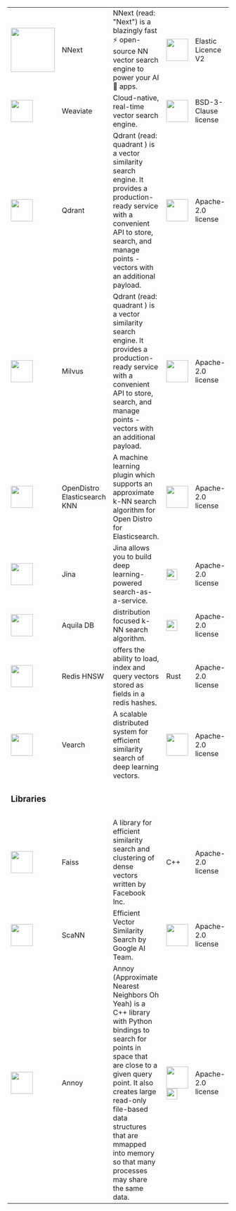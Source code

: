 <table>
<tr>
    <td><img src="https://s3.us-east-2.amazonaws.com/assets.nnext.io/img/nnext-logo-sq-transparent.png" width="100" /></td>
    <td>NNext</td>
    <td>NNext (read: "Next") is a blazingly fast ⚡️ open-source NN vector search engine to power your AI 🤖 apps.</td>
    <td><img src="https://s3.us-east-2.amazonaws.com/assets.nnext.io/img/icons8-c%2B%2B-bw.svg" width="50" /></td>
    <td>Elastic Licence V2</td>
  </tr>
  <tr>
    <td><img src="https://raw.githubusercontent.com/semi-technologies/weaviate/19de0956c69b66c5552447e84d016f4fe29d12c9/docs/assets/weaviate-logo.png" width="50" /></td>
    <td>Weaviate</td>
    <td>Cloud-native, real-time vector search engine.</td>
    <td><img src="https://go.dev/images/go-logo-white.svg" width="50" /></td>
    <td>BSD-3-Clause license</td>
  </tr>
  <tr>
    <td><img src="https://qdrant.github.io/qdrant/logo.svg" width="50" /></td>
    <td>Qdrant</td>
    <td>Qdrant (read: quadrant ) is a vector similarity search engine. It provides a production-ready service with a convenient API to store, search, and manage points - vectors with an additional payload.</td>
    <td><img src="https://foundation.rust-lang.org/img/rust-logo-blk.svg" width="50" /></td>
    <td>Apache-2.0 license</td>
  </tr>
  <tr>
    <td><img src="https://s3.us-east-2.amazonaws.com/assets.nnext.io/img/milvus-logo.svg" width="50" /></td>
    <td>Milvus</td>
    <td>Qdrant (read: quadrant ) is a vector similarity search engine. It provides a production-ready service with a convenient API to store, search, and manage points - vectors with an additional payload.</td>
    <td><img src="https://go.dev/images/go-logo-white.svg" width="50" /></td>
    <td>Apache-2.0 license</td>
  </tr>
    <tr>
        <td><img src="https://opendistro.github.io/for-elasticsearch/assets/media/logos/OpenDistro-logo.svg" width="50" /></td>
        <td>OpenDistro Elasticsearch KNN</td>
        <td>A machine learning plugin which supports an approximate k-NN search algorithm for Open Distro for Elasticsearch.</td>
        <td><img src="https://s3.us-east-2.amazonaws.com/assets.nnext.io/img/icons8-java.svg" width="50" /></td>
        <td>Apache-2.0 license</td>
      </tr>
    <tr>
        <td><img src="https://docs.jina.ai/_static/logo-light.svg" width="50" /></td>
        <td>Jina</td>
        <td> Jina allows you to build deep learning-powered search-as-a-service.</td>
        <td><img src="https://upload.wikimedia.org/wikipedia/commons/thumb/c/c3/Python-logo-notext.svg/220px-Python-logo-notext.svg.png?20100317150552" width="25" /></td>
        <td>Apache-2.0 license</td>
      </tr>
    <tr>
        <td><img src="https://aquila.network/static/aquila-696x698-c341a14356a361b0a2c341065ab2f8bf.png" width="50" /></td>
        <td>Aquila DB</td>
        <td>distribution focused k-NN search algorithm.</td>
        <td><img src="https://upload.wikimedia.org/wikipedia/commons/thumb/c/c3/Python-logo-notext.svg/220px-Python-logo-notext.svg.png?20100317150552" width="25" /></td>
        <td>Apache-2.0 license</td>
      </tr>
    <tr>
        <td><img src="https://www.logo.wine/a/logo/Redis/Redis-Logo.wine.svg" width="50" /></td>
        <td>Redis HNSW</td>
        <td>offers the ability to load, index and query vectors stored as fields in a redis hashes.</td>
        <td>Rust</td>
        <td>Apache-2.0 license</td>
      </tr>
    <tr>
        <td><img src="https://img11.360buyimg.com/da/jfs/t1/98928/8/417/6872/5dad7937E5e29eb75/3604f4cc5790d0d2.png" width="50" /></td>
        <td>Vearch</td>
        <td>A scalable distributed system for efficient similarity search of deep learning vectors.</td>
        <td><img src="https://go.dev/images/go-logo-white.svg" width="50" /></td>
        <td>Apache-2.0 license</td>
      </tr>
    <tr>
        <td><h3>Libraries<h3></td>
      </tr>
    <tr>
        <td><img src="https://scontent.fphx1-1.fna.fbcdn.net/v/t31.18172-8/26232897_583917478617988_5520805388039845783_o.png?stp=dst-jpg_s960x960&_nc_cat=101&ccb=1-6&_nc_sid=8631f5&_nc_ohc=yJdjkoKkRKQAX-lyWeo&_nc_oc=AQmwXF3WEl9wsYmcTOuHl20Mvz6B4c2W4EcpBoLJ8wKFjU_XDhqDkswmruTPKJpnJy0q2UJZ69WlWHBe_rv7Nmiu&_nc_ht=scontent.fphx1-1.fna&oh=00_AT-W664tviG0QpcZmn-MF-5YYDlQWKE_tRKYOT8hJuw2iw&oe=62A04B9E" width="50" /></td>
        <td>Faiss</td>
        <td>A library for efficient similarity search and clustering of dense vectors written by Facebook Inc.</td>
        <td>C++</td>
        <td>Apache-2.0 license</td>
      </tr>
    <tr>
        <td><img src="https://pbs.twimg.com/profile_images/993649592422907904/yD7LkqU2_400x400.jpg" width="50" /></td>
        <td>ScaNN</td>
        <td>Efficient Vector Similarity Search by Google AI Team.</td>
        <td><img src="https://s3.us-east-2.amazonaws.com/assets.nnext.io/img/icons8-c%2B%2B-bw.svg" width="50" /></td>
        <td>Apache-2.0 license</td>
      </tr>
    <tr>
        <td><img src="https://s3.us-east-2.amazonaws.com/assets.nnext.io/img/spotify-annoy.png" width="50" /></td>
        <td>Annoy</td>
        <td>Annoy (Approximate Nearest Neighbors Oh Yeah) is a C++ library with Python bindings to search for points in space that are close to a given query point. It also creates large read-only file-based data structures that are mmapped into memory so that many processes may share the same data.</td>
        <td><img src="https://s3.us-east-2.amazonaws.com/assets.nnext.io/img/icons8-c%2B%2B-bw.svg" width="50" /><img src="https://upload.wikimedia.org/wikipedia/commons/thumb/c/c3/Python-logo-notext.svg/220px-Python-logo-notext.svg.png?20100317150552" width="25" /></td>
        <td>Apache-2.0 license</td>
      </tr>
 </table>
